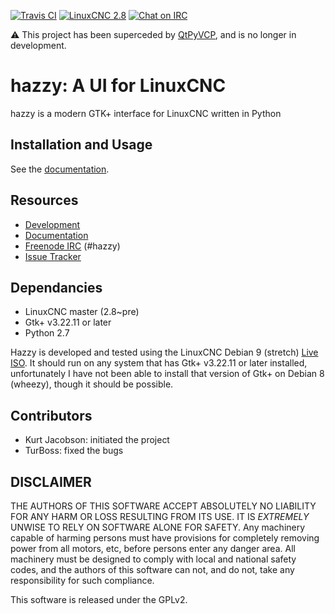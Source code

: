 [![Travis CI][Travis-badge]](https://travis-ci.org/KurtJacobson/hazzy)
[![LinuxCNC 2.8][linuxcnc-badge]](https://github.com/LinuxCNC/linuxcnc)
[![Chat on IRC ][irc-badge]](https://kiwiirc.com/client/irc.kiwiirc.com/hazzy)

[Travis-badge]: https://img.shields.io/travis/KurtJacobson/hazzy/master.svg?label=docs
[linuxcnc-badge]: https://img.shields.io/badge/LinuxCNC-%202.8-blue.svg
[irc-badge]: https://img.shields.io/badge/Chat%20on%20IRC-%23hazzy-green.svg


:warning: This project has been superceded by [QtPyVCP](https://github.com/kcjengr/qtpyvcp/),
and is no longer in development.


# hazzy: A UI for LinuxCNC

hazzy is a modern GTK+ interface for LinuxCNC written in Python  


## Installation and Usage

See the [documentation](https://kurtjacobson.github.io/hazzy/).

## Resources

* [Development](https://github.com/KurtJacobson/hazzy/)
* [Documentation](https://kurtjacobson.github.io/hazzy/)
* [Freenode IRC](http://webchat.freenode.net/?channels=%23hazzy) (#hazzy)
* [Issue Tracker](https://github.com/KurtJacobson/hazzy/issues)


## Dependancies

* LinuxCNC master (2.8~pre)
* Gtk+ v3.22.11 or later
* Python 2.7

Hazzy is developed and tested using the LinuxCNC Debian 9 (stretch)
[Live ISO](http://www.linuxcnc.org/testing-stretch-rtpreempt/). It should run
on any system that has Gtk+ v3.22.11 or later installed, unfortunately I have
not been able to install that version of Gtk+ on Debian 8 (wheezy), though it
should be possible.


## Contributors

* Kurt Jacobson: initiated the project
* TurBoss: fixed the bugs


## DISCLAIMER

THE AUTHORS OF THIS SOFTWARE ACCEPT ABSOLUTELY NO LIABILITY FOR
ANY HARM OR LOSS RESULTING FROM ITS USE.  IT IS _EXTREMELY_ UNWISE
TO RELY ON SOFTWARE ALONE FOR SAFETY.  Any machinery capable of
harming persons must have provisions for completely removing power
from all motors, etc, before persons enter any danger area.  All
machinery must be designed to comply with local and national safety
codes, and the authors of this software can not, and do not, take
any responsibility for such compliance.

This software is released under the GPLv2.
